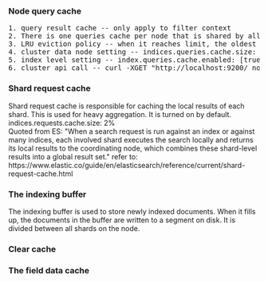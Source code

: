 ### Node query cache
<pre>
1. query result cache -- only apply to filter context
2. There is one queries cache per node that is shared by all shards
3. LRU eviction policy -- when it reaches limit, the oldest used data will be evicted for new data
4. cluster data node setting -- indices.queries.cache.size: 5%
5. index level setting -- index.queries.cache.enabled: [true|false]
6. cluster api call -- curl -XGET "http://localhost:9200/_nodes/stats/indices/query_cache?pretty" 
</pre>

### Shard request cache
<p>
Shard request cache is responsible for caching the local results of each shard. This is used for heavy aggregation.
  It is turned on by default.<br>
  indices.requests.cache.size: 2%<br>
Quoted from ES:
"When a search request is run against an index or against many indices, 
each involved shard executes the search locally and returns its local results to the coordinating node, 
which combines these shard-level results into a global result set."
refer to: https://www.elastic.co/guide/en/elasticsearch/reference/current/shard-request-cache.html
</p>

### The indexing buffer
<p>
The indexing buffer is used to store newly indexed documents. 
When it fills up, the documents in the buffer are written to a segment on disk. 
It is divided between all shards on the node.
</p>

### Clear cache


### The field data cache
